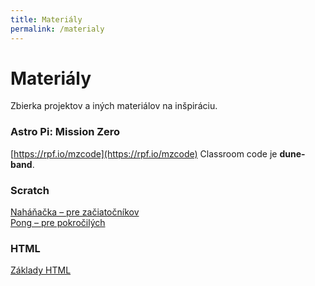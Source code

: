```yaml
---
title: Materiály
permalink: /materialy
---
```


<div class="mt-16"></div>

# Materiály

Zbierka projektov a iných materiálov na inšpiráciu.

### Astro Pi: Mission Zero

[https://rpf.io/mzcode](https://rpf.io/mzcode)
Classroom code je **dune-band**.

### Scratch

[Naháňačka – pre začiatočníkov](https://docs.google.com/document/d/1YQSOOQEWbXsx7pRl98ljtWHRBQPrEXM7sof56AoU71Y/edit?usp=sharing)<br>
[Pong – pre pokročilých](https://docs.google.com/document/d/1UPAS64Zjh9D3X8AcxM_AxhaeEgOrMfAL7P7tqbHMvYQ/edit?usp=sharing)

### HTML

[Základy HTML](https://repl.it/@eronisko/SeminarnyDen)
